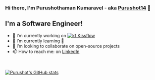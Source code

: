 ### Hi there, I'm Purushothaman Kumaravel - aka [Purushot14](https://www.linkedin.com/in/prakashpurushot/) 👋

## I'm a Software Engineer!

  - 🔭 I’m currently working on [![kf](https://static-cdn1.kissflow.com/media/images/kissflow_icons/favicon.ico) Kissflow ](https://kissflow.com)
  - 🌱 I’m currently learning 🤔 
  - 👯 I’m looking to collaborate on open-source projects
  - 📫 How to reach me: on [LinkedIn](https://www.linkedin.com/in/purushothaman14/)

</br >

[![Purushot's GitHub stats](https://github-readme-stats.vercel.app/api?username=Purushot14&show_icons=true&theme=dark&count_private=true&text_color=00FFE8&title_color=00E530)](https://github-readme-stats.vercel.app/api?username=Purushot14&show_icons=true&theme=dark)

<!--
**Purushot14/Purushot14** is a ✨ _special_ ✨ repository because its `Readme.md` (this file) appears on your GitHub profile.

Here are some ideas to get you started:

- 🔭 I’m currently working on ...
- 🌱 I’m currently learning ...
- 👯 I’m looking to collaborate on ...
- 🤔 I’m looking for help with ...
- 💬 Ask me about ...
- 📫 How to reach me: ...
- 😄 Pronouns: ...
- ⚡ Fun fact: ...
-->
